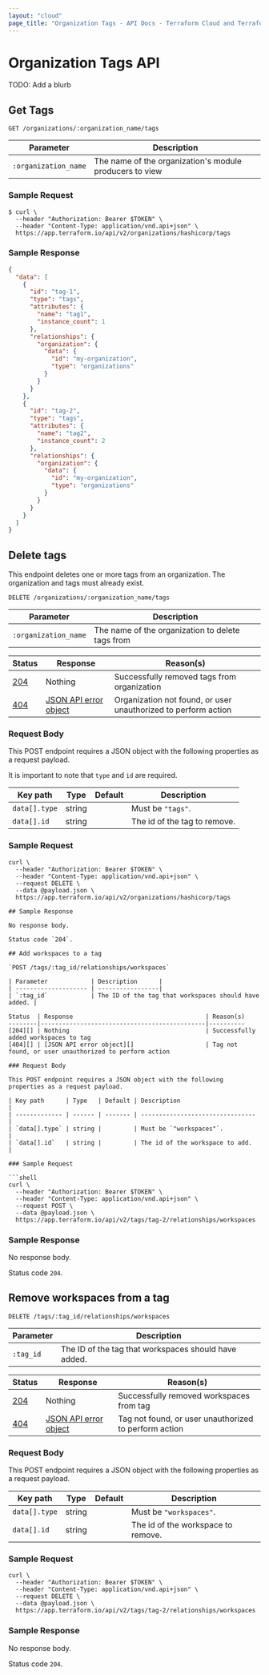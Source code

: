 ```yaml
---
layout: "cloud"
page_title: "Organization Tags - API Docs - Terraform Cloud and Terraform Enterprise"
---
```


[200]: https://developer.mozilla.org/en-US/docs/Web/HTTP/Status/200
[201]: https://developer.mozilla.org/en-US/docs/Web/HTTP/Status/201
[202]: https://developer.mozilla.org/en-US/docs/Web/HTTP/Status/202
[204]: https://developer.mozilla.org/en-US/docs/Web/HTTP/Status/204
[400]: https://developer.mozilla.org/en-US/docs/Web/HTTP/Status/400
[401]: https://developer.mozilla.org/en-US/docs/Web/HTTP/Status/401
[403]: https://developer.mozilla.org/en-US/docs/Web/HTTP/Status/403
[404]: https://developer.mozilla.org/en-US/docs/Web/HTTP/Status/404
[409]: https://developer.mozilla.org/en-US/docs/Web/HTTP/Status/409
[412]: https://developer.mozilla.org/en-US/docs/Web/HTTP/Status/412
[422]: https://developer.mozilla.org/en-US/docs/Web/HTTP/Status/422
[429]: https://developer.mozilla.org/en-US/docs/Web/HTTP/Status/429
[500]: https://developer.mozilla.org/en-US/docs/Web/HTTP/Status/500
[504]: https://developer.mozilla.org/en-US/docs/Web/HTTP/Status/504
[JSON API document]: /docs/cloud/api/index.html#json-api-documents
[JSON API error object]: https://jsonapi.org/format/#error-objects

# Organization Tags API

TODO: Add a blurb

## Get Tags

`GET /organizations/:organization_name/tags`

Parameter            | Description
---------------------|------------
`:organization_name` | The name of the organization's module producers to view

### Sample Request

```shell
$ curl \
  --header "Authorization: Bearer $TOKEN" \
  --header "Content-Type: application/vnd.api+json" \
  https://app.terraform.io/api/v2/organizations/hashicorp/tags
```

### Sample Response

```json
{
  "data": [
    {
      "id": "tag-1",
      "type": "tags",
      "attributes": {
        "name": "tag1",
        "instance_count": 1
      },
      "relationships": {
        "organization": {
          "data": {
            "id": "my-organization",
            "type": "organizations"
          }
        }
      }
    },
    {
      "id": "tag-2",
      "type": "tags",
      "attributes": {
        "name": "tag2",
        "instance_count": 2
      },
      "relationships": {
        "organization": {
          "data": {
            "id": "my-organization",
            "type": "organizations"
          }
        }
      }
    }
  ]
}
```

## Delete tags

This endpoint deletes one or more tags from an organization. The organization and tags must already
exist.

`DELETE /organizations/:organization_name/tags`

Parameter            | Description
---------------------|------------
`:organization_name` | The name of the organization to delete tags from

Status  | Response                                     | Reason(s)
--------|----------------------------------------------|----------
[204][] | Nothing                                      | Successfully removed tags from organization
[404][] | [JSON API error object][]                    | Organization not found, or user unauthorized to perform action

### Request Body

This POST endpoint requires a JSON object with the following properties as a request payload.

It is important to note that `type` and `id` are required.

| Key path      | Type   | Default | Description                      |
| ------------- | ------ | ------- | -------------------------------- |
| `data[].type` | string |         | Must be `"tags"`.                |
| `data[].id`   | string |         | The id of the tag to remove.     |

### Sample Request

```shell
curl \
  --header "Authorization: Bearer $TOKEN" \
  --header "Content-Type: application/vnd.api+json" \
  --request DELETE \
  --data @payload.json \
  https://app.terraform.io/api/v2/organizations/hashicorp/tags

## Sample Response

No response body.

Status code `204`.

## Add workspaces to a tag

`POST /tags/:tag_id/relationships/workspaces`

| Parameter            | Description      |
| -------------------- | -----------------|
| `:tag_id`            | The ID of the tag that workspaces should have added. |

Status  | Response                                     | Reason(s)
--------|----------------------------------------------|----------
[204][] | Nothing                                      | Successfully added workspaces to tag
[404][] | [JSON API error object][]                    | Tag not found, or user unauthorized to perform action

### Request Body

This POST endpoint requires a JSON object with the following properties as a request payload.

| Key path      | Type   | Default | Description                      |
| ------------- | ------ | ------- | -------------------------------- |
| `data[].type` | string |         | Must be `"workspaces"`.          |
| `data[].id`   | string |         | The id of the workspace to add.  |

### Sample Request

```shell
curl \
  --header "Authorization: Bearer $TOKEN" \
  --header "Content-Type: application/vnd.api+json" \
  --request POST \
  --data @payload.json \
  https://app.terraform.io/api/v2/tags/tag-2/relationships/workspaces
```

### Sample Response

No response body.

Status code `204`.

## Remove workspaces from a tag

`DELETE /tags/:tag_id/relationships/workspaces`

| Parameter            | Description      |
| -------------------- | -----------------|
| `:tag_id`            | The ID of the tag that workspaces should have added. |

Status  | Response                                     | Reason(s)
--------|----------------------------------------------|----------
[204][] | Nothing                                      | Successfully removed workspaces from tag
[404][] | [JSON API error object][]                    | Tag not found, or user unauthorized to perform action

### Request Body

This POST endpoint requires a JSON object with the following properties as a request payload.

| Key path      | Type   | Default | Description                      |
| ------------- | ------ | ------- | -------------------------------- |
| `data[].type` | string |         | Must be `"workspaces"`.          |
| `data[].id`   | string |         | The id of the workspace to remove.  |

### Sample Request

```shell
curl \
  --header "Authorization: Bearer $TOKEN" \
  --header "Content-Type: application/vnd.api+json" \
  --request DELETE \
  --data @payload.json \
  https://app.terraform.io/api/v2/tags/tag-2/relationships/workspaces
```

### Sample Response

No response body.

Status code `204`.